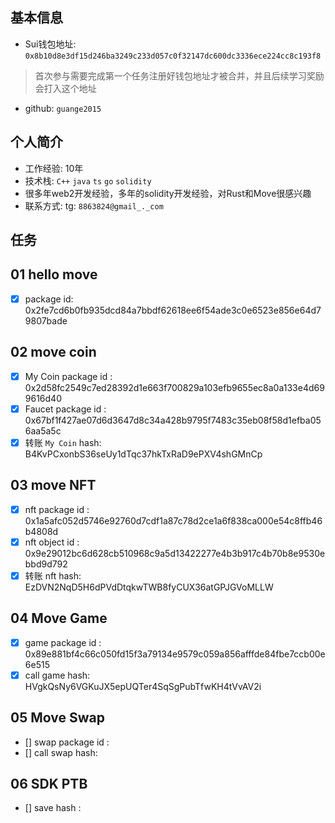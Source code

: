 ## 基本信息
- Sui钱包地址: `0x8b10d8e3df15d246ba3249c233d057c0f32147dc600dc3336ece224cc8c193f8`
> 首次参与需要完成第一个任务注册好钱包地址才被合并，并且后续学习奖励会打入这个地址
- github: `guange2015`

## 个人简介
- 工作经验: 10年
- 技术栈: `C++` `java` `ts` `go` `solidity`
- 很多年web2开发经验，多年的solidity开发经验，对Rust和Move很感兴趣
- 联系方式: tg: `8863824@gmail_._com` 

## 任务

##   01 hello move  
- [x] package id: 0x2fe7cd6b0fb935dcd84a7bbdf62618ee6f54ade3c0e6523e856e64d79807bade

##   02 move coin
- [x] My Coin package id : 0x2d58fc2549c7ed28392d1e663f700829a103efb9655ec8a0a133e4d699616d40
- [x] Faucet package id : 0x67bf1f427ae07d6d3647d8c34a428b9795f7483c35eb08f58d1efba056aa5a5c
- [x] 转账 `My Coin` hash: B4KvPCxonbS36seUy1dTqc37hkTxRaD9ePXV4shGMnCp

##   03 move NFT
- [x] nft package id : 0x1a5afc052d5746e92760d7cdf1a87c78d2ce1a6f838ca000e54c8ffb46b4808d
- [x] nft object id : 0x9e29012bc6d628cb510968c9a5d13422277e4b3b917c4b70b8e9530ebbd9d792
- [x] 转账 nft  hash: EzDVN2NqD5H6dPVdDtqkwTWB8fyCUX36atGPJGVoMLLW

##   04 Move Game
- [x] game package id : 0x89e881bf4c66c050fd15f3a79134e9579c059a856afffde84fbe7ccb00e6e515
- [x] call game hash: HVgkQsNy6VGKuJX5epUQTer4SqSgPubTfwKH4tVvAV2i

##   05 Move Swap
- [] swap package id :
- [] call swap hash:

##   06 SDK PTB
- [] save hash :
